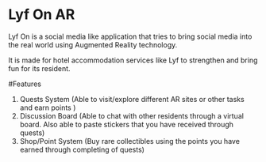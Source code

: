 # Lyf On AR


Lyf On is a social media like application that tries to bring social media into the real world using Augmented Reality technology.

It is made for hotel accommodation services like Lyf to strengthen and bring fun for its resident.


#Features

1) Quests System (Able to visit/explore different AR sites or other tasks and earn points )
2) Discussion Board (Able to chat with other residents through a virtual board. Also able to paste stickers that you have received through quests)
3) Shop/Point System (Buy rare collectibles using the points you have earned through completing of quests)
